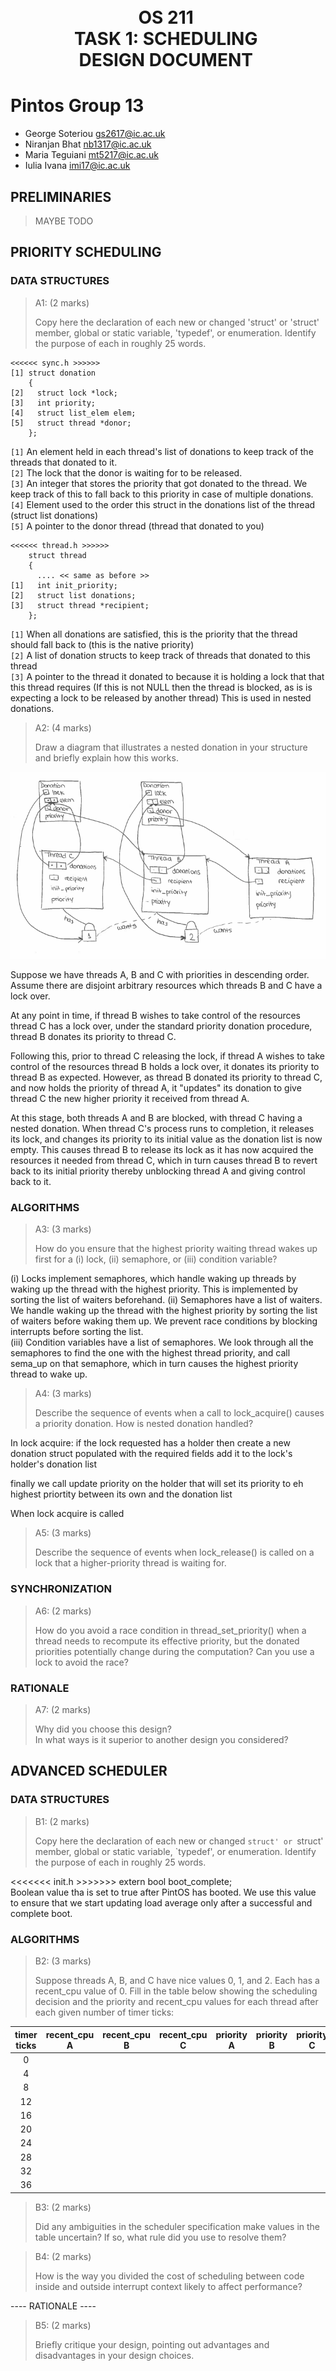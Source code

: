 
<h1 align="center" style="white-space:pre">
OS 211 
TASK 1: SCHEDULING 
DESIGN DOCUMENT 
</h1>


Pintos Group 13
===

* George Soteriou <gs2617@ic.ac.uk> 
* Niranjan Bhat   <nb1317@ic.ac.uk>
* Maria Teguiani  <mt5217@ic.ac.uk> 
* Iulia Ivana     <imi17@ic.ac.uk>

PRELIMINARIES
---
>MAYBE TODO

PRIORITY SCHEDULING
---

### DATA STRUCTURES

> A1: (2 marks)
> 
> Copy here the declaration of each new or changed 'struct' or 'struct' member, global or static variable, 'typedef', or enumeration.
> Identify the purpose of each in roughly 25 words.

```
<<<<<< sync.h >>>>>>
[1] struct donation
    {
[2]   struct lock *lock; 
[3]   int priority;                     
[4]   struct list_elem elem;           
[5]   struct thread *donor;         
    };
```

`[1]` An element held in each thread's list of donations to keep track of the threads that donated to it.  
`[2]` The lock that the donor is waiting for to be released.      
`[3]` An integer that stores the priority that got donated to the thread. We keep track of this to fall back to this priority in case of multiple donations.   
`[4]` Element used to the order this struct in the donations list of the thread (struct list donations)  
`[5]` A pointer to the donor thread (thread that donated to you)

```
<<<<<< thread.h >>>>>>
    struct thread
    {
      .... << same as before >>
[1]   int init_priority;          
[2]   struct list donations;      
[3]   struct thread *recipient; 
    };
```
`[1]` When all donations are satisfied, this is the priority that the thread should fall back to (this is the native priority)   
`[2]` A list of donation structs to keep track of threads that donated to this thread  
`[3]` A pointer to the thread it donated to because it is holding a lock that that this thread requires (If this is not NULL then the thread is blocked, as is is expecting a lock to be released by another thread) This is used in nested donations.

> A2: (4 marks) 
> 
> Draw a diagram that illustrates a nested donation in your structure and briefly explain how this works.

![](nested-donations.png)  

Suppose we have threads A, B and C with priorities in descending order. Assume there are disjoint arbitrary resources which threads B and C have a lock over. 

At any point in time, if thread B wishes to take control of the resources thread C has a lock over, under the standard priority donation procedure, thread B donates its priority to thread C. 

Following this, prior to thread C releasing the lock, if thread A wishes to take control of the resources thread B holds a lock over, it donates its priority to thread B as expected. However, as thread B donated its priority to thread C, and now holds the priority of thread A, it "updates" its donation to give thread C the new higher priority it received from thread A. 

At this stage, both threads A and B are blocked, with thread C having a nested donation. When thread C's process runs to completion, it releases its lock, and changes its priority to its initial value as the donation list is now empty. This causes thread B to release its lock as it has now acquired the resources it needed from thread C, which in turn causes thread B to revert back to its initial priority thereby unblocking thread A and giving control back to it. 

### ALGORITHMS

> A3: (3 marks) 
> 
> How do you ensure that the highest priority waiting thread wakes up first for a (i) lock, (ii) semaphore, or (iii) condition variable?

(i) Locks implement semaphores, which handle waking up threads by waking up the thread with the highest priority. This is implemented by sorting the list of waiters beforehand.
(ii) Semaphores have a list of waiters. We handle waking up the thread with the highest priority by sorting the list of waiters before waking them up. We prevent race conditions by blocking interrupts before sorting the list.  
(iii) Condition variables have a list of semaphores. We look through all the semaphores to find the one with the highest thread priority, and call sema_up on that semaphore, which in turn causes the highest priority thread to wake up.

> A4: (3 marks)
> 
> Describe the sequence of events when a call to lock_acquire() causes a priority donation. How is nested donation handled?

In lock acquire: 
  if the lock requested has a holder then create a new donation struct populated with the required fields 
  add it to the lock's holder's donation list 

finally we call update priority on the holder that will set its priority to eh highest priortity between its own and the donation list 

When lock acquire is called   
> A5: (3 marks)
> 
> Describe the sequence of events when lock_release() is called on a lock that a higher-priority thread is waiting for.

### SYNCHRONIZATION

> A6: (2 marks)
> 
> How do you avoid a race condition in thread_set_priority() when a 
> thread needs to recompute its effective priority, but the donated
> priorities potentially change during the computation?
> Can you use a lock to avoid the race?

### RATIONALE

> A7: (2 marks)
> 
> Why did you choose this design?  
> In what ways is it superior to another design you considered?

ADVANCED SCHEDULER
---

### DATA STRUCTURES

> B1: (2 marks)
> 
> Copy here the declaration of each new or changed `struct' or
> `struct' member, global or static variable, `typedef', or
> enumeration.  Identify the purpose of each in roughly 25 words.


<<<<<<< init.h >>>>>>>
extern bool boot_complete;  
    Boolean value tha is set to true after PintOS has booted. We use this value to ensure that we start updating load average only after a successful and complete boot. 


### ALGORITHMS

> B2: (3 marks)
> 
> Suppose threads A, B, and C have nice values 0, 1, and 2.  Each
> has a recent_cpu value of 0.  Fill in the table below showing the
> scheduling decision and the priority and recent_cpu values for each
> thread after each given number of timer ticks:

|timer<br>ticks|recent_cpu<br>A|recent_cpu<br>B|recent_cpu<br>C | priority<br>A|priority<br>B|priority<br>C|thread<br>to run|
|:-:|:--:|:--:|:--:|:--:|:--:|:--:|:--:|
| 0 |    |    |    |    |    |    |    |
| 4 |    |    |    |    |    |    |    |
| 8 |    |    |    |    |    |    |    |
|12 |    |    |    |    |    |    |    |
|16 |    |    |    |    |    |    |    |
|20 |    |    |    |    |    |    |    |
|24 |    |    |    |    |    |    |    |
|28 |    |    |    |    |    |    |    |
|32 |    |    |    |    |    |    |    |
|36 |    |    |    |    |    |    |    |

> B3: (2 marks) 
> 
> Did any ambiguities in the scheduler specification make values in 
> the table uncertain? If so, what rule did you use to resolve them?

> B4: (2 marks)
> 
> How is the way you divided the cost of scheduling between code
> inside and outside interrupt context likely to affect performance?

---- RATIONALE ----

> B5: (2 marks)
> 
> Briefly critique your design, pointing out advantages and
> disadvantages in your design choices.




